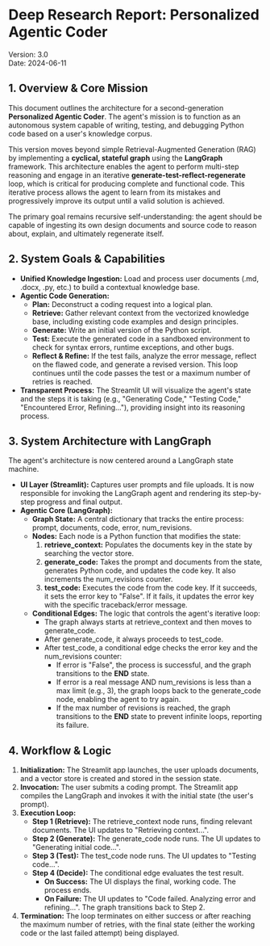 # **Deep Research Report: Personalized Agentic Coder**

Version: 3.0  
Date: 2024-06-11

## 

## **1\. Overview & Core Mission**

This document outlines the architecture for a second-generation **Personalized Agentic Coder**. The agent's mission is to function as an autonomous system capable of writing, testing, and debugging Python code based on a user's knowledge corpus.

This version moves beyond simple Retrieval-Augmented Generation (RAG) by implementing a **cyclical, stateful graph** using the **LangGraph** framework. This architecture enables the agent to perform multi-step reasoning and engage in an iterative **generate-test-reflect-regenerate** loop, which is critical for producing complete and functional code. This iterative process allows the agent to learn from its mistakes and progressively improve its output until a valid solution is achieved.

The primary goal remains recursive self-understanding: the agent should be capable of ingesting its own design documents and source code to reason about, explain, and ultimately regenerate itself.

## **2\. System Goals & Capabilities**

* **Unified Knowledge Ingestion:** Load and process user documents (.md, .docx, .py, etc.) to build a contextual knowledge base.  
* **Agentic Code Generation:**  
  * **Plan:** Deconstruct a coding request into a logical plan.  
  * **Retrieve:** Gather relevant context from the vectorized knowledge base, including existing code examples and design principles.  
  * **Generate:** Write an initial version of the Python script.  
  * **Test:** Execute the generated code in a sandboxed environment to check for syntax errors, runtime exceptions, and other bugs.  
  * **Reflect & Refine:** If the test fails, analyze the error message, reflect on the flawed code, and generate a revised version. This loop continues until the code passes the test or a maximum number of retries is reached.  
* **Transparent Process:** The Streamlit UI will visualize the agent's state and the steps it is taking (e.g., "Generating Code," "Testing Code," "Encountered Error, Refining..."), providing insight into its reasoning process.

## **3\. System Architecture with LangGraph**

The agent's architecture is now centered around a LangGraph state machine.

* **UI Layer (Streamlit):** Captures user prompts and file uploads. It is now responsible for invoking the LangGraph agent and rendering its step-by-step progress and final output.  
* **Agentic Core (LangGraph):**  
  * **Graph State:** A central dictionary that tracks the entire process: prompt, documents, code, error, num\_revisions.  
  * **Nodes:** Each node is a Python function that modifies the state:  
    1. **retrieve\_context:** Populates the documents key in the state by searching the vector store.  
    2. **generate\_code:** Takes the prompt and documents from the state, generates Python code, and updates the code key. It also increments the num\_revisions counter.  
    3. **test\_code:** Executes the code from the code key. If it succeeds, it sets the error key to "False". If it fails, it updates the error key with the specific traceback/error message.  
  * **Conditional Edges:** The logic that controls the agent's iterative loop:  
    * The graph always starts at retrieve\_context and then moves to generate\_code.  
    * After generate\_code, it always proceeds to test\_code.  
    * After test\_code, a conditional edge checks the error key and the num\_revisions counter:  
      * If error is "False", the process is successful, and the graph transitions to the **END** state.  
      * If error is a real message AND num\_revisions is less than a max limit (e.g., 3), the graph loops back to the generate\_code node, enabling the agent to try again.  
      * If the max number of revisions is reached, the graph transitions to the **END** state to prevent infinite loops, reporting its failure.

## **4\. Workflow & Logic**

1. **Initialization:** The Streamlit app launches, the user uploads documents, and a vector store is created and stored in the session state.  
2. **Invocation:** The user submits a coding prompt. The Streamlit app compiles the LangGraph and invokes it with the initial state (the user's prompt).  
3. **Execution Loop:**  
   * **Step 1 (Retrieve):** The retrieve\_context node runs, finding relevant documents. The UI updates to "Retrieving context...".  
   * **Step 2 (Generate):** The generate\_code node runs. The UI updates to "Generating initial code...".  
   * **Step 3 (Test):** The test\_code node runs. The UI updates to "Testing code...".  
   * **Step 4 (Decide):** The conditional edge evaluates the test result.  
     * **On Success:** The UI displays the final, working code. The process ends.  
     * **On Failure:** The UI updates to "Code failed. Analyzing error and refining...". The graph transitions back to Step 2\.  
4. **Termination:** The loop terminates on either success or after reaching the maximum number of retries, with the final state (either the working code or the last failed attempt) being displayed.